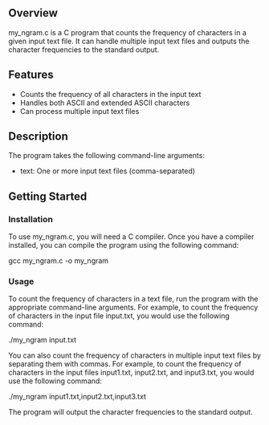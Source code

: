## Overview

my_ngram.c is a C program that counts the frequency of characters in a given input text file. It can handle multiple input text files and outputs the character frequencies to the standard output.

## Features

* Counts the frequency of all characters in the input text
* Handles both ASCII and extended ASCII characters
* Can process multiple input text files

## Description

The program takes the following command-line arguments:

* text: One or more input text files (comma-separated)

## Getting Started

### Installation

To use my_ngram.c, you will need a C compiler. Once you have a compiler installed, you can compile the program using the following command:

gcc my_ngram.c -o my_ngram

### Usage

To count the frequency of characters in a text file, run the program with the appropriate command-line arguments. For example, to count the frequency of characters in the input file input.txt, you would use the following command:

./my_ngram input.txt

You can also count the frequency of characters in multiple input text files by separating them with commas. For example, to count the frequency of characters in the input files input1.txt, input2.txt, and input3.txt, you would use the following command:

./my_ngram input1.txt,input2.txt,input3.txt

The program will output the character frequencies to the standard output.